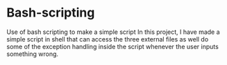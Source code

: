 # Bash-scripting
Use of bash scripting to make a simple script
In this project, I have made a simple script in shell that can access the three external files as well do some of the exception handling inside the script whenever the user inputs something wrong.


